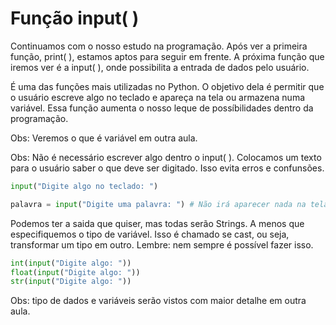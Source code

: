 # Função input( )

Continuamos com o nosso estudo na programação. Após ver a primeira função, print( ), estamos
aptos para seguir em frente. A próxima função que iremos ver é a input( ), onde possibilita
a entrada de dados pelo usuário.

É uma das funções mais utilizadas no Python. O objetivo dela é permitir que o usuário escreve algo no teclado e apareça na tela ou armazena numa variável. Essa função aumenta o nosso leque de possíbilidades dentro da programação.

Obs: Veremos o que é variável em outra aula.

Obs: Não é necessário escrever algo dentro o input( ). Colocamos um texto para o usuário saber o que deve ser digitado. Isso evita erros e confunsões.

```python
input("Digite algo no teclado: ")

palavra = input("Digite uma palavra: ") # Não irá aparecer nada na tela pois armazenamos numa variável. Se declararmos a variável, irá sim aparecer o que o usuário escreveu.
```

Podemos ter a saida que quiser, mas todas serão Strings. A menos que especifiquemos o tipo de variável. Isso é chamado se cast, ou seja, transformar um tipo em outro. Lembre: nem sempre é possível fazer isso.

```python
int(input("Digite algo: "))
float(input("Digite algo: "))
str(input("Digite algo: "))
```

Obs: tipo de dados e variáveis serão vistos com maior detalhe em outra aula.
